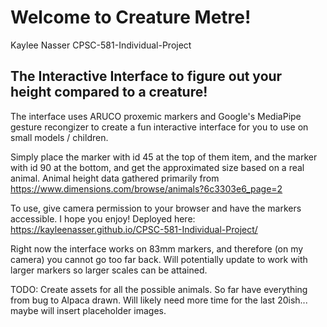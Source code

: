 # Welcome to Creature Metre! 
Kaylee Nasser
CPSC-581-Individual-Project
## The Interactive Interface to figure out your height compared to a creature!
The interface uses ARUCO proxemic markers and Google's MediaPipe gesture recongizer to create a fun interactive interface for you to use on small models / children.

Simply place the marker with id 45 at the top of them item, and the marker with id 90 at the bottom, and get the approximated size based on a real animal. Animal height data gathered primarily from https://www.dimensions.com/browse/animals?6c3303e6_page=2

To use, give camera permission to your browser and have the markers accessible. 
I hope you enjoy!
Deployed here: 
https://kayleenasser.github.io/CPSC-581-Individual-Project/

Right now the interface works on 83mm markers, and therefore (on my camera) you cannot go too far back. Will potentially update to work with larger markers so larger scales can be attained. 

TODO: Create assets for all the possible animals. So far have everything from bug to Alpaca drawn. Will likely need more time for the last 20ish... maybe will insert placeholder images.
